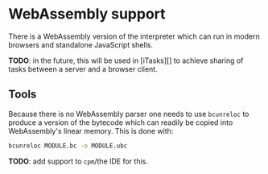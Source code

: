 # WebAssembly support

There is a WebAssembly version of the interpreter which can run in modern
browsers and standalone JavaScript shells.

**TODO**: in the future, this will be used in [iTasks][] to achieve sharing of
tasks between a server and a browser client.

## Tools

Because there is no WebAssembly parser one needs to use `bcunreloc` to produce
a version of the bytecode which can readily be copied into WebAssembly's linear
memory. This is done with:

```bash
bcunreloc MODULE.bc -o MODULE.ubc
```

**TODO**: add support to `cpm`/the IDE for this.
